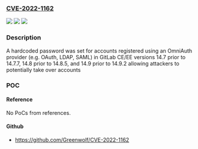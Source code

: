 ### [CVE-2022-1162](https://cve.mitre.org/cgi-bin/cvename.cgi?name=CVE-2022-1162)
![](https://img.shields.io/static/v1?label=Product&message=GitLab&color=blue)
![](https://img.shields.io/static/v1?label=Version&message=n%2Fa&color=blue)
![](https://img.shields.io/static/v1?label=Vulnerability&message=Use%20of%20hard-coded%20credentials%20in%20GitLab&color=brighgreen)

### Description

A hardcoded password was set for accounts registered using an OmniAuth provider (e.g. OAuth, LDAP, SAML) in GitLab CE/EE versions 14.7 prior to 14.7.7, 14.8 prior to 14.8.5, and 14.9 prior to 14.9.2 allowing attackers to potentially take over accounts

### POC

#### Reference
No PoCs from references.

#### Github
- https://github.com/Greenwolf/CVE-2022-1162

